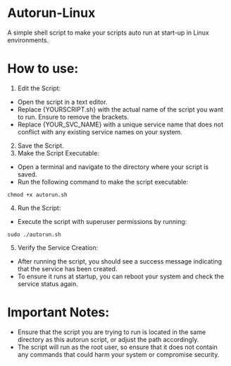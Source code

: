 # Autorun-Linux
A simple shell script to make your scripts auto run at start-up in Linux environments.
# How to use:
1. Edit the Script:
- Open the script in a text editor.
- Replace
{YOURSCRIPT.sh}
with the actual name of the script you want to run. Ensure to remove the brackets.
- Replace
{YOUR_SVC_NAME}
with a unique service name that does not conflict with any existing service names on your system.
2. Save the Script.
3. Make the Script Executable:
- Open a terminal and navigate to the directory where your script is saved.
- Run the following command to make the script executable:
```
chmod +x autorun.sh
```     
4. Run the Script:
- Execute the script with superuser permissions by running:
```
sudo ./autorun.sh
```     
5. Verify the Service Creation:
- After running the script, you should see a success message indicating that the service has been created.
- To ensure it runs at startup, you can reboot your system and check the service status again.

# Important Notes:
- Ensure that the script you are trying to run is located in the same directory as this autorun script, or adjust the path accordingly.
- The script will run as the root user, so ensure that it does not contain any commands that could harm your system or compromise security.

